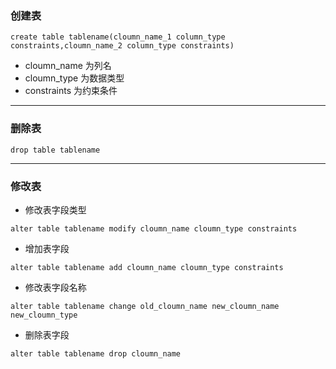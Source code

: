 ### 创建表

```
create table tablename(cloumn_name_1 column_type constraints,cloumn_name_2 column_type constraints)
```
- cloumn_name 为列名
- cloumn_type 为数据类型
- constraints 为约束条件
---
### 删除表

```
drop table tablename
```

---
### 修改表
- 修改表字段类型

```
alter table tablename modify cloumn_name cloumn_type constraints
```
- 增加表字段

```
alter table tablename add cloumn_name cloumn_type constraints
```
- 修改表字段名称

```
alter table tablename change old_cloumn_name new_cloumn_name new_cloumn_type
```
- 删除表字段

```
alter table tablename drop cloumn_name
```







